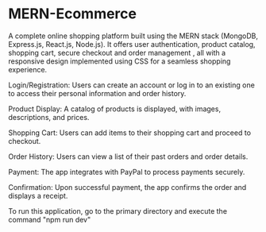 # MERN-Ecommerce

A complete online shopping platform built using the MERN stack (MongoDB, Express.js, React.js, Node.js). It offers user authentication, product catalog, shopping cart, secure checkout and order management , all with a responsive design implemented using CSS for a seamless shopping experience.

Login/Registration: Users can create an account or log in to an existing one to access their personal information and order history.

Product Display: A catalog of products is displayed, with images, descriptions, and prices.

Shopping Cart: Users can add items to their shopping cart and proceed to checkout.

Order History: Users can view a list of their past orders and order details.

Payment: The app integrates with PayPal to process payments securely.

Confirmation: Upon successful payment, the app confirms the order and displays a receipt.

To run this application, go to the primary directory and execute the command "npm run dev"
